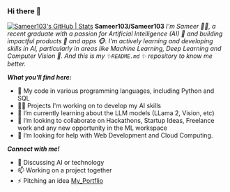 ### Hi there 👋

[![Sameer103's GitHub | Stats](https://stats.quine.sh/Sameer103/github?theme=dark)](https://quine.sh?utm_source=widgets&utm_campaign=Sameer103)
**Sameer103/Sameer103** 
*I'm Sameer 🙋‍♂️, a recent graduate with a passion for Artificial Intelligence (AI) 🤖 and building impactful products 🎁 and apps 🐵. I'm actively learning and developing skills in AI, particularly in areas like Machine Learning, Deep Learning and Computer Vision 🤳.
And this is my ✨`README.md` ✨ repository to know me better.*


***What you'll find here:***

- 🐍 My code in various programming languages, including Python and SQL
- 👨‍💻 Projects I'm working on to develop my AI skills
- 🌱 I’m currently learning about the LLM models (LLama 2, Vision, etc)
- 👯 I’m looking to collaborate on Hackathons, Startup Ideas, Freelance work and any new opportunity in the ML workspace
- 🤔 I’m looking for help with Web Development and Cloud Computing.

***Connect with me!***
- 💬 Discussing AI or technology
- 📫 Working on a project together
- ⚡ Pitching an idea
  [My_Portflio](https://ekka.me/sameer103)
